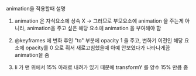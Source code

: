 animation을 적용할때 설명

1. animation 은 자식요소에 상속 X
-> 그러므로 부모요소에 animation 을 주는게 아니라, animation을 주고 싶은 해당 요소에 animation 을 부여해야 함

2. @keyframes 에 변화 후인 "to" 부분에 opacity 1 을 주고,
변하기 이전인 해당 요소에 opacity를 0 으로 줘서 
새로고침했을때 아예 안보였다가 나타나게끔 animation을 줌

3. li 가 맨 위에서 15% 아래로 내려가 있기 때문에 
transformY 를 양수 15% 만큼 줌